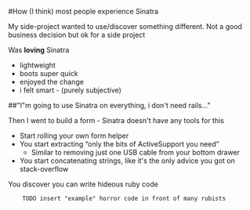 
#How (I think) most people experience Sinatra

<!-- Using a lightweight framework is more stylistic rather than a technical constraint -->

My side-project wanted to use/discover something different.
Not a good business decision but ok for a side project

Was **loving** Sinatra

* lightweight
* boots super quick
* enjoyed the change <!-- obviously not for everyone -->
* i felt smart - (purely subjective)










<!-- Then you say things like this -->

##"I"m going to use Sinatra on everything, i don't need rails…"

Then I went to build a form - Sinatra doesn't have any tools for this
<!-- obviously didn't far through my side-project -->


<!-- So then you start doing one of the following -->

* Start rolling your own form helper
* You start extracting “only the bits of ActiveSupport you need”
  * Similar to removing just one USB cable from your bottom drawer
* You start concatenating strings, like it's the only advice you got on stack-overflow

        
You discover you can write hideous ruby code

        TODO insert "example" horror code in front of many rubists


<!-- up next - what Padrino gives you -->

